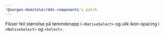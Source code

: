 ```yaml
---
'@norges-domstoler/dds-components': patch
---
```


Fikser feil størrelse på tømmeknapp i `<NativeSelect>` og ulik ikon-spacing i `<NativeSelect>` og `<Select>`.
